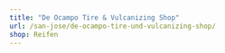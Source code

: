 ```yaml
---
title: "De Ocampo Tire & Vulcanizing Shop"
url: /san-jose/de-ocampo-tire-und-vulcanizing-shop/
shop: Reifen
---
```

